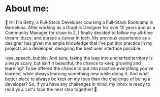 <h1>About me:</h1>

<p>👋 Hi! I'm Betty, a Full-Stack Developer coursing a Full-Stack Bootcamp in Barcelona. After working as a Graphic Designer for over 10 years and as a Community Manager for close to 2, I finally decided to follow my all-time dream :dizzy: and pursue a career in tech. My previous experience as a designer has given me ample knowledge that I've put into practice in my projects as a developer, designing the best user interface possible. </p>

<p>:eye_speech_bubble: And sure, taking the leap into uncharted territory is always scary, but isn't it beautiful, the chance to keep growing and learning? To be offered the chance to put into practice everything you've learned, while always learning something new while doing it. And what better place to always be kept on my toes than the challenge of being a developer? So, if you have any challenges in mind, my inbox is ready to read you. Let's face the next step together! 👾</p>

<!--
**BettyLopo/BettyLopo** is a ✨ _special_ ✨ repository because its `README.md` (this file) appears on your GitHub profile.

Here are some ideas to get you started:

- 🔭 I’m currently working on ...
- 🌱 I’m currently learning ...
- 👯 I’m looking to collaborate on ...
- 🤔 I’m looking for help with ...
- 💬 Ask me about ...
- 📫 How to reach me: ...
- 😄 Pronouns: ...
- ⚡ Fun fact: ...
-->
